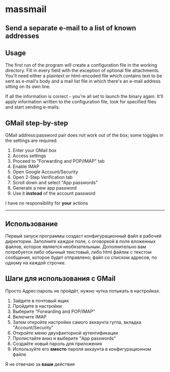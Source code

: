# massmail
## Send a separate e-mail to a list of known addresses

## Usage
The first run of the program will create a configuration file in the working directory. Fill in every field with the exception of optional file attachments. You'll need either a plaintext or html-encoded file which contains text to be sent as e-mail's body and a mail list file in which there's an e-mail address sitting on its own line.

If all the information is correct - you're all set to launch the binary again. It'll apply information written to the configuration file, look for specified files and start sending e-mails.

## GMail step-by-step
GMail address:password pair does not work out of the box; some toggles in the settings are required.

1. Enter your GMail box
2. Access settings
3. Proceed to "Forwarding and POP/IMAP" tab
4. Enable IMAP
5. Open Google Account/Security
6. Open 2-Step Verification tab
7. Scroll down and select "App passwords"
8. Generate a new app password
9. Use it **instead** of the account password

I have no responsibility for **your** actions

-----

## Использование
Первый запуск программы создаст конфигурационный файл в рабочей директории. Заполните каждое поле, с оговоркой в поле вложенных файлов, которое является необязательным. Дополнительно вам потребуется либо обычный текстовый, либо html файлик с текстом сообщения, которое будет отправлено; файл со списком адресов, по одному на каждой строчке.

## Шаги для использования с GMail
Просто Адрес:пароль не пройдёт, нужно чутка потыкать в настройках.

1. Зайдите в почтовый ящик
2. Пройдите в настройки
3. Выберите "Forwarding and POP/IMAP"
4. Включите IMAP
5. Затем откройте настройки самого аккаунта гугла, вкладка "Account/Security"
6. Откройте меню двухфакторной аутентификации
7. Пролистайте вниз и выберите "App passwords"
8. Создайте новый пароль для приложения
9. Используйте его **вместо** пароля аккаунта в конфигурационном файле 

Я не отвечаю за **ваши** действия
